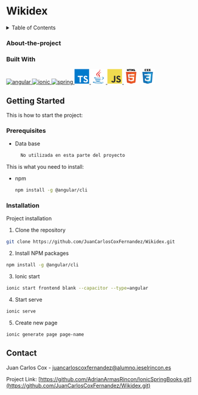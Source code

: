 # Wikidex
<!-- TABLE OF CONTENTS -->
<details>
  <summary>Table of Contents</summary>
  <ol>
    <li>
      <a href="#about-the-project">About The Project</a>
      <ul>
        <li><a href="#built-with">Built With</a></li>
      </ul>
    </li>
    <li>
      <a href="#getting-started">Getting Started</a>
      <ul>
        <li><a href="#prerequisites">Prerequisites</a></li>
        <li><a href="#installation">Installation</a></li
      </ul>
    </li>
    <li>
      <a href="#contact">Contact</a>
    </li>
  </ol>
</details>


### About-the-project
<!-- ABOUT THE PROJECT -->
### Built With
<p>
  <a href="https://angular.io" target="_blank" rel="noreferrer"> 
    <img src="https://angular.io/assets/images/logos/angular/angular.svg" alt="angular" width="40" height="40"/>
  </a>
  <a href="https://ionicframework.com" target="_blank" rel="noreferrer"> 
    <img src="https://upload.wikimedia.org/wikipedia/commons/d/d1/Ionic_Logo.svg" alt="ionic" width="40" height="40"/> 
  </a>
  <a href="https://spring.io/" target="_blank" rel="noreferrer"> 
    <img src="https://www.vectorlogo.zone/logos/springio/springio-icon.svg" alt="spring" width="40" height="40"/>
  </a>
  <a href="https://www.typescriptlang.org/" target="_blank" rel="noreferrer"> 
    <img src="https://raw.githubusercontent.com/devicons/devicon/master/icons/typescript/typescript-original.svg" alt="typescript" width="40" 
  height="40"/> </a>
  <a href="https://www.java.com" target="_blank" rel="noreferrer"> 
    <img src="https://raw.githubusercontent.com/devicons/devicon/master/icons/java/java-original.svg" alt="java" width="40" height="40"/> 
  </a> 
  <a href="https://developer.mozilla.org/en-US/docs/Web/JavaScript" target="_blank" rel="noreferrer"> 
    <img src="https://raw.githubusercontent.com/devicons/devicon/master/icons/javascript/javascript-original.svg" 
  alt="javascript" width="40" height="40"/> 
  </a
  <a href="https://www.w3.org/html/" target="_blank" rel="noreferrer"> 
    <img src="https://raw.githubusercontent.com/devicons/devicon/master/icons/html5/html5-original-wordmark.svg" alt="html5" width="40" height="40"/>      
  </a>
  <a href="https://www.w3schools.com/css/" target="_blank" rel="noreferrer"> 
    <img src="https://raw.githubusercontent.com/devicons/devicon/master/icons/css3/css3-original-wordmark.svg" alt="css3" width="40" height="40"/>   
  </a>
</p>



<!-- GETTING STARTED -->
## Getting Started

This is how to start the project:

<!-- Prerequisites -->
### Prerequisites

* Data base
  ```sh
    No utilizada en esta parte del proyecto
   ```
This is what you need to install:


* npm
  ```sh
  npm install -g @angular/cli
  ```


<!-- Installation -->
### Installation

Project installation


1. Clone the repository
 ```sh
 git clone https://github.com/JuanCarlosCoxFernandez/Wikidex.git
 ```
2. Install NPM packages
  ```sh
  npm install -g @angular/cli
  ```
3. Ionic start
  ```sh
  ionic start frontend blank --capacitor --type=angular
  ```
4. Start serve
  ```sh
  ionic serve
  ```
5. Create new page
  ```sh
  ionic generate page page-name
  ``` 


<!-- CONTACT -->
## Contact

Juan Carlos Cox -  juancarloscoxfernandez@alumno.ieselrincon.es

Project Link: [https://github.com/AdrianArmasRincon/IonicSpringBooks.git](https://github.com/JuanCarlosCoxFernandez/Wikidex.git)


[Angular.io]: https://img.shields.io/badge/Angular-DD0031?style=for-the-badge&logo=angular&logoColor=white
[Angular-url]: https://angular.io/
